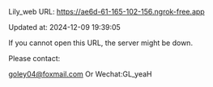Lily_web URL: https://ae6d-61-165-102-156.ngrok-free.app

Updated at: 2024-12-09 19:39:05

If you cannot open this URL, the server might be down.

Please contact: 

goley04@foxmail.com Or Wechat:GL_yeaH